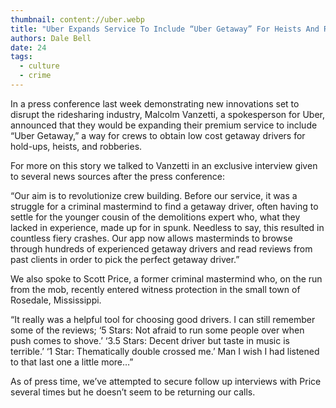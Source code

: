 ```yaml
---
thumbnail: content://uber.webp
title: "Uber Expands Service To Include “Uber Getaway” For Heists And Robberies"
authors: Dale Bell
date: 24
tags:
  - culture
  - crime
---
```


In a press conference last week demonstrating new innovations set to disrupt the ridesharing industry, Malcolm Vanzetti, a spokesperson for Uber, announced that they would be expanding their premium service to include “Uber Getaway,” a way for crews to obtain low cost getaway drivers for hold-ups, heists, and robberies.

For more on this story we talked to Vanzetti in an exclusive interview given to several news sources after the press conference:

“Our aim is to revolutionize crew building. Before our service, it was a struggle for a criminal mastermind to find a getaway driver, often having to settle for the younger cousin of the demolitions expert who, what they lacked in experience, made up for in spunk. Needless to say, this resulted in countless fiery crashes. Our app now allows masterminds to browse through hundreds of experienced getaway drivers and read reviews from past clients in order to pick the perfect getaway driver.”

We also spoke to Scott Price, a former criminal mastermind who, on the run from the mob, recently entered witness protection in the small town of Rosedale, Mississippi.

“It really was a helpful tool for choosing good drivers. I can still remember some of the reviews; ‘5 Stars: Not afraid to run some people over when push comes to shove.’ ‘3.5 Stars: Decent driver but taste in music is terrible.’ ‘1 Star: Thematically double crossed me.’ Man I wish I had listened to that last one a little more…”

As of press time, we’ve attempted to secure follow up interviews with Price several times but he doesn’t seem to be returning our calls.
